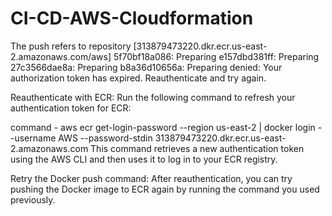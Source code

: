 # CI-CD-AWS-Cloudformation



The push refers to repository [313879473220.dkr.ecr.us-east-2.amazonaws.com/aws]
5f70bf18a086: Preparing
e157dbd381ff: Preparing
27c3566dae8a: Preparing
b8a36d10656a: Preparing
denied: Your authorization token has expired. Reauthenticate and try again.


Reauthenticate with ECR: Run the following command to refresh your authentication token for ECR:

command - aws ecr get-login-password --region us-east-2 | docker login --username AWS --password-stdin 313879473220.dkr.ecr.us-east-2.amazonaws.com
This command retrieves a new authentication token using the AWS CLI and then uses it to log in to your ECR registry.

Retry the Docker push command: After reauthentication, you can try pushing the Docker image to ECR again by running the command you used previously.
